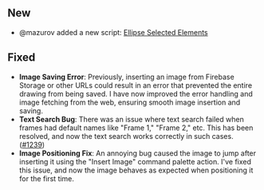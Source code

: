 ## New
- @mazurov added a new script: [Ellipse Selected Elements](https://github.com/zsviczian/obsidian-excalidraw-plugin/blob/master/ea-scripts/Ellipse%20Selected%20Elements.md)

## Fixed
- **Image Saving Error**: Previously, inserting an image from Firebase Storage or other URLs could result in an error that prevented the entire drawing from being saved. I have now improved the error handling and image fetching from the web, ensuring smooth image insertion and saving.  
- **Text Search Bug**: There was an issue where text search failed when frames had default names like "Frame 1," "Frame 2," etc. This has been resolved, and now the text search works correctly in such cases. ([#1239](https://github.com/zsviczian/obsidian-excalidraw-plugin/issues/1239))   
- **Image Positioning Fix**: An annoying bug caused the image to jump after inserting it using the "Insert Image" command palette action. I've fixed this issue, and now the image behaves as expected when positioning it for the first time.